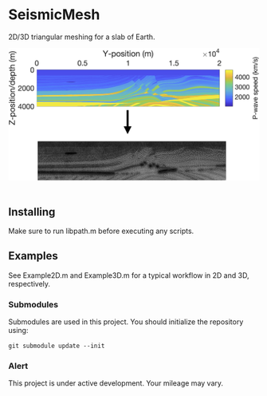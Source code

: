 # SeismicMesh
2D/3D triangular meshing for a slab of Earth. 

<p align="center">
  <img src = "imgs/Example.jpg"> &nbsp &nbsp &nbsp &nbsp
</p>

## Installing

Make sure to run libpath.m before executing any scripts. 

## Examples

See Example2D.m and Example3D.m for a typical workflow in 2D and 3D, respectively. 


### Submodules
Submodules are used in this project. You should initialize the repository using:
```
git submodule update --init

```
### Alert
This project is under active development. Your mileage may vary.
